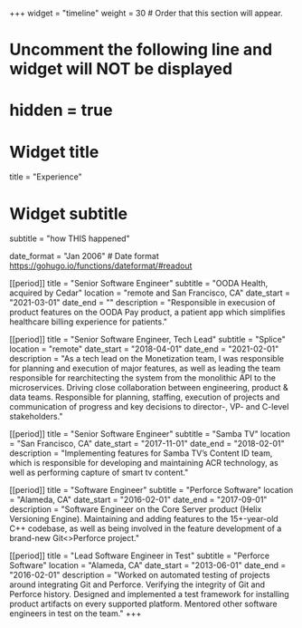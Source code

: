 +++
widget = "timeline"
weight = 30  # Order that this section will appear.

# Uncomment the following line and widget will NOT be displayed
# hidden = true

# Widget title
title = "Experience"
# Widget subtitle
subtitle = "how THIS happened"

date_format = "Jan 2006" # Date format https://gohugo.io/functions/dateformat/#readout

[[period]]
  title = "Senior Software Engineer"
  subtitle = "OODA Health, acquired by Cedar"
  location = "remote and San Francisco, CA"
  date_start = "2021-03-01"
  date_end = ""
  description = "Responsible in execusion of product features on the OODA Pay product, a patient app which simplifies healthcare billing experience for patients."

[[period]]
  title = "Senior Software Engineer, Tech Lead"
  subtitle = "Splice"
  location = "remote"
  date_start = "2018-04-01"
  date_end = "2021-02-01"
  description = "As a tech lead on the Monetization team, I was responsible for planning and execution of major features, as well as leading the team responsible for rearchitecting the system from the monolithic API to the microservices. Driving close collaboration between engineering, product & data teams. Responsible for planning, staffing, execution of projects and communication of progress and key decisions to director-, VP- and C-level stakeholders."

[[period]]
  title = "Senior Software Engineer"
  subtitle = "Samba TV"
  location = "San Francisco, CA"
  date_start = "2017-11-01"
  date_end = "2018-02-01"
  description = "Implementing features for Samba TV’s Content ID team, which is responsible for developing and maintaining ACR technology, as well as performing capture of smart tv content."

[[period]]
  title = "Software Engineer"
  subtitle = "Perforce Software"
  location = "Alameda, CA"
  date_start = "2016-02-01"
  date_end = "2017-09-01"
  description = "Software Engineer on the Core Server product (Helix Versioning Engine). Maintaining and adding features to the 15+-year-old C++ codebase, as well as being involved in the feature development of a brand-new Git<>Perforce project."

[[period]]
  title = "Lead Software Engineer in Test"
  subtitle = "Perforce Software"
  location = "Alameda, CA"
  date_start = "2013-06-01"
  date_end = "2016-02-01"
  description = "Worked on automated testing of projects around integrating Git and Perforce. Verifying the integrity of Git and Perforce history. Designed and implemented a test framework for installing product artifacts on every supported platform. Mentored other software engineers in test on the team."
+++